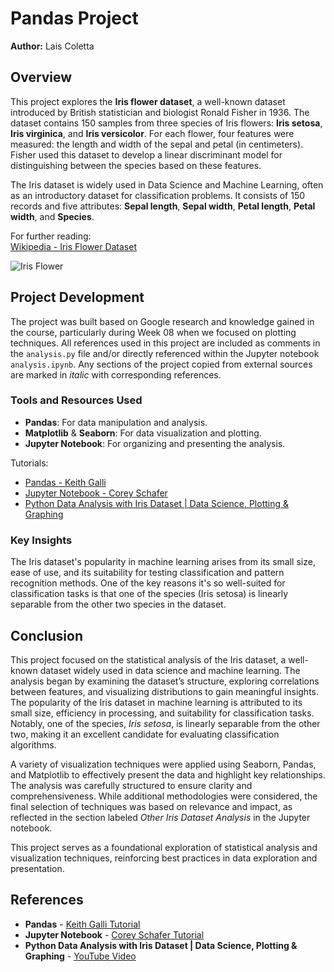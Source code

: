 # Pandas Project  
**Author:** Lais Coletta  

## Overview

This project explores the **Iris flower dataset**, a well-known dataset introduced by British statistician and biologist Ronald Fisher in 1936. The dataset contains 150 samples from three species of Iris flowers: **Iris setosa**, **Iris virginica**, and **Iris versicolor**. For each flower, four features were measured: the length and width of the sepal and petal (in centimeters). Fisher used this dataset to develop a linear discriminant model for distinguishing between the species based on these features.

The Iris dataset is widely used in Data Science and Machine Learning, often as an introductory dataset for classification problems. It consists of 150 records and five attributes: **Sepal length**, **Sepal width**, **Petal length**, **Petal width**, and **Species**.

For further reading:  
[Wikipedia - Iris Flower Dataset](https://en.wikipedia.org/wiki/Iris_flower_data_set#:~:text=The%20Iris%20flower%20data%20set,example%20of%20linear%20discriminant%20analysis.)

![Iris Flower](https://blogger.googleusercontent.com/img/b/R29vZ2xl/AVvXsEimmGMPw0jM_8xjndEHLKj7Hf5fngvWFOJ6_V4jiFb-U0sCHej3aTu08htye1_BgUBGKfnszHoeI_OLLZVf6NjwaG9oDYyOqkjdjeDajd3zg8VuCLVTzDM8hO2XEnarwQeM-CLvFgAwfNX53GR_HPatNPkUH7-7FAoNgFKjw7ujB9LwW5piE8GIPLjJHw/s722/irir_flowers.png)

## Project Development

The project was built based on Google research and knowledge gained in the course, particularly during Week 08 when we focused on plotting techniques. All references used in this project are included as comments in the `analysis.py` file and/or directly referenced within the Jupyter notebook `analysis.ipynb`. Any sections of the project copied from external sources are marked in *italic* with corresponding references.

### Tools and Resources Used
- **Pandas**: For data manipulation and analysis.
- **Matplotlib** & **Seaborn**: For data visualization and plotting.
- **Jupyter Notebook**: For organizing and presenting the analysis.
  
Tutorials:
- [Pandas - Keith Galli](https://www.youtube.com/watch?v=vmEHCJofslg&ab_channel=KeithGalli)
- [Jupyter Notebook - Corey Schafer](https://www.youtube.com/watch?v=HW29067qVWk&ab_channel=CoreySchafer)
- [Python Data Analysis with Iris Dataset | Data Science, Plotting & Graphing](https://www.youtube.com/watch?v=qgdhvPsbRHw)

### Key Insights
The Iris dataset's popularity in machine learning arises from its small size, ease of use, and its suitability for testing classification and pattern recognition methods. One of the key reasons it's so well-suited for classification tasks is that one of the species (Iris setosa) is linearly separable from the other two species in the dataset.

## Conclusion

This project focused on the statistical analysis of the Iris dataset, a well-known dataset widely used in data science and machine learning. The analysis began by examining the dataset’s structure, exploring correlations between features, and visualizing distributions to gain meaningful insights. The popularity of the Iris dataset in machine learning is attributed to its small size, efficiency in processing, and suitability for classification tasks. Notably, one of the species, *Iris setosa*, is linearly separable from the other two, making it an excellent candidate for evaluating classification algorithms.

A variety of visualization techniques were applied using Seaborn, Pandas, and Matplotlib to effectively present the data and highlight key relationships. The analysis was carefully structured to ensure clarity and comprehensiveness. While additional methodologies were considered, the final selection of techniques was based on relevance and impact, as reflected in the section labeled *Other Iris Dataset Analysis* in the Jupyter notebook.

This project serves as a foundational exploration of statistical analysis and visualization techniques, reinforcing best practices in data exploration and presentation.

## References

- **Pandas** - [Keith Galli Tutorial](https://www.youtube.com/watch?v=vmEHCJofslg&ab_channel=KeithGalli)  
- **Jupyter Notebook** - [Corey Schafer Tutorial](https://www.youtube.com/watch?v=HW29067qVWk&ab_channel=CoreySchafer)  
- **Python Data Analysis with Iris Dataset | Data Science, Plotting & Graphing** - [YouTube Video](https://www.youtube.com/watch?v=qgdhvPsbRHw)  

